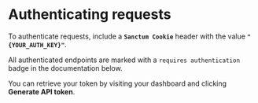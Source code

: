 # Authenticating requests

To authenticate requests, include a **`Sanctum Cookie`** header with the value **`"{YOUR_AUTH_KEY}"`**.

All authenticated endpoints are marked with a `requires authentication` badge in the documentation below.

You can retrieve your token by visiting your dashboard and clicking <b>Generate API token</b>.

